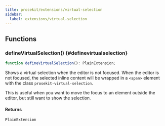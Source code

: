 ```yaml
---
title: prosekit/extensions/virtual-selection
sidebar:
  label: extensions/virtual-selection
---
```


<!-- DEBUG memberWithGroups 1 -->

<!-- DEBUG memberWithGroups 4 -->

<!-- DEBUG memberWithGroups 7 -->

<!-- DEBUG memberWithGroups 8 -->

<!-- DEBUG memberWithGroups 9 -->

## Functions

### defineVirtualSelection() {#definevirtualselection}

```ts
function defineVirtualSelection(): PlainExtension;
```

Shows a virtual selection when the editor is not focused. When the editor is
not focused, the selected inline content will be wrapped in a `<span>`
element with the class `prosekit-virtual-selection`.

This is useful when you want to move the focus to an element outside the
editor, but still want to show the selection.

#### Returns

`PlainExtension`

<!-- DEBUG memberWithGroups 10 -->
